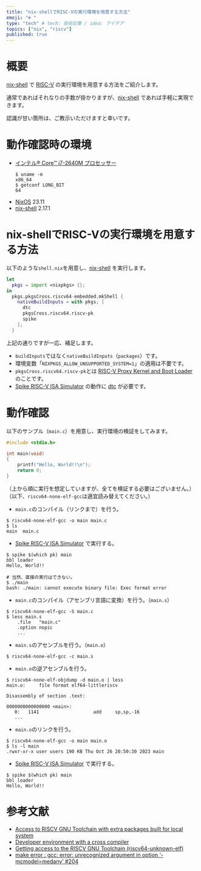 ```yaml
---
title: "nix-shellでRISC-Vの実行環境を用意する方法"
emoji: "❄️ "
type: "tech" # tech: 技術記事 / idea: アイデア
topics: ["nix", "riscv"]
published: true
---
```

# 概要
[nix-shell](https://nixos.org/manual/nix/stable/command-ref/nix-shell) で [RISC-V](https://riscv.org/) の実行環境を用意する方法をご紹介します。  

通常であればそれなりの手数が掛かりますが、[nix-shell](https://nixos.org/manual/nix/stable/command-ref/nix-shell) であれば手軽に実現できます。  

認識が甘い箇所は、ご教示いただけますと幸いです。

# 動作確認時の環境
- [インテル® Core™ i7-2640M プロセッサー](https://www.intel.co.jp/content/www/jp/ja/products/sku/53464/intel-core-i72640m-processor-4m-cache-up-to-3-50-ghz/specifications.html)
  ```shell
  $ uname -m
  x86_64
  $ getconf LONG_BIT
  64
  ```
- [NixOS](https://nixos.org/) 23.11
- [nix-shell](https://nixos.org/manual/nix/stable/command-ref/nix-shell) 2.17.1

# nix-shellでRISC-Vの実行環境を用意する方法
以下のような`shell.nix`を用意し、[nix-shell](https://nixos.org/manual/nix/stable/command-ref/nix-shell) を実行します。
```nix
let
  pkgs = import <nixpkgs> {};
in
  pkgs.pkgsCross.riscv64-embedded.mkShell {
    nativeBuildInputs = with pkgs; [
      dtc
      pkgsCross.riscv64.riscv-pk
      spike
    ];
  }
```

上記の通りですが一応、補足します。
- `buildInputs`ではなく`nativeBuildInputs`（`packages`）です。
- 環境変数「`NIXPKGS_ALLOW_UNSUPPORTED_SYSTEM=1`」の適用は不要です。
- `pkgsCross.riscv64.riscv-pk`とは [RISC-V Proxy Kernel and Boot Loader](https://github.com/riscv-software-src/riscv-pk) のことです。
- [Spike RISC-V ISA Simulator](https://github.com/riscv-software-src/riscv-isa-sim) の動作に [dtc](https://git.kernel.org/pub/scm/utils/dtc/dtc.git) が必要です。

# 動作確認
以下のサンプル（`main.c`）を用意し、実行環境の検証をしてみます。
```c
#include <stdio.h>

int main(void)
{
    printf("Hello, World!!\n");
    return 0;
}
```

（上から順に実行を想定していますが、全てを検証する必要はございません。）
（以下、`riscv64-none-elf-gcc`は適宜読み替えてください。）

- `main.c`のコンパイル（リンクまで）を行う。
```shell
$ riscv64-none-elf-gcc -o main main.c
$ ls
main  main.c
```

- [Spike RISC-V ISA Simulator](https://github.com/riscv-software-src/riscv-isa-sim) で実行する。
```shell
$ spike $(which pk) main
bbl loader
Hello, World!!

# 当然、直接の実行はできない。
$ ./main
bash: ./main: cannot execute binary file: Exec format error
```

- `main.c`のコンパイル（アセンブリ言語に変換）を行う。（`main.s`）
```shell
$ riscv64-none-elf-gcc -S main.c
$ less main.s
    .file   "main.c"
    .option nopic
    ...
```

- `main.s`のアセンブルを行う。（`main.o`）
```shell
$ riscv64-none-elf-gcc -c main.s
```

- `main.o`の逆アセンブルを行う。
```shell
$ riscv64-none-elf-objdump -d main.o | less
main.o:     file format elf64-littleriscv

Disassembly of section .text:

0000000000000000 <main>:
   0:   1141                    add     sp,sp,-16
   ...
```

- `main.o`のリンクを行う。
```shell
$ riscv64-none-elf-gcc -o main main.o
$ ls -l main
.rwxr-xr-x user users 190 KB Thu Oct 26 20:50:30 2023 main
```

- [Spike RISC-V ISA Simulator](https://github.com/riscv-software-src/riscv-isa-sim) で実行する。
```shell
$ spike $(which pk) main
bbl loader
Hello, World!!
```

# 参考文献
- [Access to RISCV GNU Toolchain with extra packages built for local system](https://discourse.nixos.org/t/access-to-riscv-gnu-toolchain-with-extra-packages-built-for-local-system/18415)
- [Developer environment with a cross compiler](https://nix.dev/tutorials/cross-compilation#developer-environment-with-a-cross-compiler)
- [Getting access to the RISCV GNU Toolchain (riscv64-unknown-elf)](https://discourse.nixos.org/t/getting-access-to-the-riscv-gnu-toolchain-riscv64-unknown-elf/16022)
- [make error : gcc: error: unrecognized argument in option ‘-mcmodel=medany’ #204](https://github.com/riscv-software-src/riscv-pk/issues/204)
